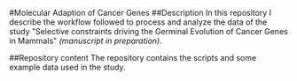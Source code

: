 #Molecular Adaption of Cancer Genes
##Description
In this repository I describe the workflow followed to process and analyze the data of the study "Selective constraints driving the Germinal Evolution of Cancer Genes in Mammals" *(manuscript in preparation)*.

##Repository content
The repository contains the scripts and some example data used in the study.

